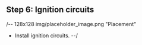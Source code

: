 ## Step 6: Ignition circuits

/-- 128x128 img/placeholder_image.png "Placement"
 - Install ignition circuits.
--/